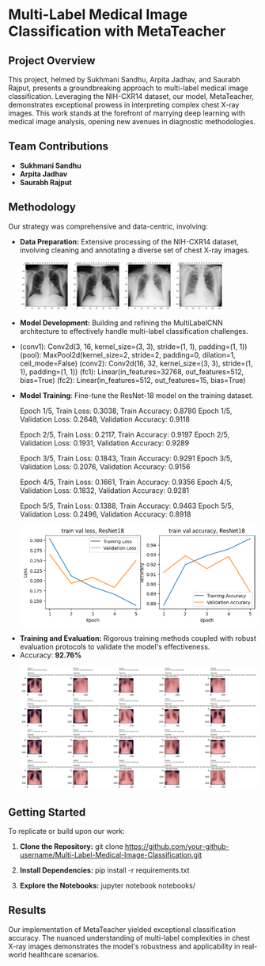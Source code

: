 # Multi-Label Medical Image Classification with MetaTeacher

## Project Overview
This project, helmed by Sukhmani Sandhu, Arpita Jadhav, and Saurabh Rajput, presents a groundbreaking approach to multi-label medical image classification. Leveraging the NIH-CXR14 dataset, our model, MetaTeacher, demonstrates exceptional prowess in interpreting complex chest X-ray images. This work stands at the forefront of marrying deep learning with medical image analysis, opening new avenues in diagnostic methodologies.

## Team Contributions
- **Sukhmani Sandhu**
- **Arpita Jadhav**
- **Saurabh Rajput**

## Methodology
Our strategy was comprehensive and data-centric, involving:
- **Data Preparation:** Extensive processing of the NIH-CXR14 dataset, involving cleaning and annotating a diverse set of chest X-ray images.
  <p float="left">
  <img src="v1/images/1.png" alt="IMG1" width="100" />
  <img src="v1/images/2.png" alt="IMG2" width="100" />
  <img src="v1/images/3.png" alt="IMG3" width="100" />
  <img src="v1/images/4.png" alt="IMG4" width="100" />
</p>

- **Model Development:** Building and refining the MultiLabelCNN architecture to effectively handle multi-label classification challenges.
- (conv1): Conv2d(3, 16, kernel_size=(3, 3), stride=(1, 1), padding=(1, 1))
  (pool): MaxPool2d(kernel_size=2, stride=2, padding=0, dilation=1, ceil_mode=False)
  (conv2): Conv2d(16, 32, kernel_size=(3, 3), stride=(1, 1), padding=(1, 1))
  (fc1): Linear(in_features=32768, out_features=512, bias=True)
  (fc2): Linear(in_features=512, out_features=15, bias=True)

- **Model Training**: Fine-tune the ResNet-18 model on the training dataset.
  
    Epoch 1/5, Train Loss: 0.3038, Train Accuracy: 0.8780
    Epoch 1/5, Validation Loss: 0.2648, Validation Accuracy: 0.9118

    Epoch 2/5, Train Loss: 0.2117, Train Accuracy: 0.9197
    Epoch 2/5, Validation Loss: 0.1931, Validation Accuracy: 0.9289

    Epoch 3/5, Train Loss: 0.1843, Train Accuracy: 0.9291
    Epoch 3/5, Validation Loss: 0.2076, Validation Accuracy: 0.9156

    Epoch 4/5, Train Loss: 0.1661, Train Accuracy: 0.9356
    Epoch 4/5, Validation Loss: 0.1832, Validation Accuracy: 0.9281

    Epoch 5/5, Train Loss: 0.1388, Train Accuracy: 0.9463
    Epoch 5/5, Validation Loss: 0.2496, Validation Accuracy: 0.8918
  
  <p float="left">
  <img src="v1/images/6.png" alt="IMG6" width="700" />
</p>


- **Training and Evaluation:** Rigorous training methods coupled with robust evaluation protocols to validate the model's effectiveness.
- Accuracy: **92.76%**
    <p float="left">
   <img src="v1/images/5.png" alt="IMG5" width="600" />
</p>


## Getting Started
To replicate or build upon our work:

1. **Clone the Repository:**
   git clone https://github.com/your-github-username/Multi-Label-Medical-Image-Classification.git
   
2. **Install Dependencies:**
   pip install -r requirements.txt

3. **Explore the Notebooks:**
   jupyter notebook notebooks/


## Results
Our implementation of MetaTeacher yielded exceptional classification accuracy. The nuanced understanding of multi-label complexities in chest X-ray images demonstrates the model's robustness and applicability in real-world healthcare scenarios.



